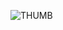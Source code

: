 ![THUMB](https://user-images.githubusercontent.com/68519389/222316721-13d5e698-e694-4ea7-a943-07c9af5f57d5.jpg)
